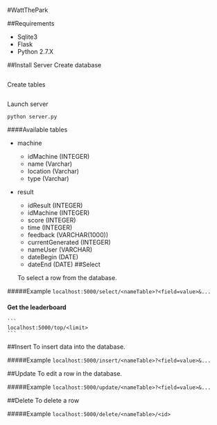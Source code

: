 #WattThePark

##Requirements
* Sqlite3
* Flask
* Python 2.7.X

##Install Server
Create database
```sqlite3 nameDataBase
```

Create tables
```.read createTable_v_sqlite.sql
```

Launch server
```
python server.py
```

####Available tables
* machine
    * idMachine (INTEGER)
    * name (Varchar)
    * location (Varchar)
    * type (Varchar)
* result
    * idResult (INTEGER)
    * idMachine (INTEGER)
    * score (INTEGER)
    * time (INTEGER)
    * feedback (VARCHAR(1000))
    * currentGenerated (INTEGER)
    * nameUser (VARCHAR)
    * dateBegin (DATE)
    * dateEnd (DATE)
##Select

    To select a row from the database.

#####Example
    ```
    localhost:5000/select/<nameTable>?<field=value>&...
    ```

#### Get the leaderboard
    ```
    localhost:5000/top/<limit> 
    ```

##Insert
    To insert data into the database.

#####Example
    ```
    localhost:5000/insert/<nameTable>?<field=value>&... 
    ```

##Update
    To edit a row in the database.

#####Example
    ```
    localhost:5000/update/<nameTable>?<field=value>&...
    ```

##Delete
    To delete a row

#####Example
    ```
    localhost:5000/delete/<nameTable>/<id>
    ```

